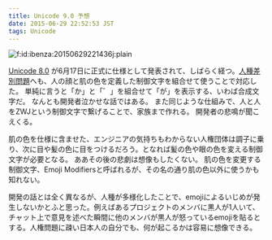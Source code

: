 ```yaml
---
title: Unicode 9.0 予想
date: 2015-06-29 22:52:53 JST
tags: Unicode
---
```


<span itemscope itemtype="http://schema.org/Photograph"><img src="/2015/06/29/20150629221436.jpg" alt="f:id:ibenza:20150629221436j:plain" title="f:id:ibenza:20150629221436j:plain" class="hatena-fotolife" itemprop="image"></span>

[Unicode 8.0](http://unicode.org/versions/Unicode8.0.0/) が6月17日に正式に仕様として発表されて、しばらく経つ。[人種差別問題](http://srad.jp/story/14/10/07/0924234/)へも、人の顔と肌の色を定義した制御文字を組合せて使うことで対応した。
単純に言うと「か」と「゛」を組合せて「が」を表示する、いわば合成文字だ。
なんとも開発者泣かせな話ではある。
また同じような仕組みで、人と人をZWJという制御文字で繋げることで、家族まで作れる。
開発者の悲鳴が聞こえくる。

肌の色を仕様に含ませた、エンジニアの気持ちもわからない人権団体は調子に乗り、次に目や髪の色に目をつけるだろう。となれば髪の色や眼の色を変える制御文字が必要となる。
ああその後の悲劇は想像もしたくない。
肌の色を変更する制御文字、Emoji Modifiersと呼ばれるが、その名の通り肌の色以外に使うかも知れない。

開発の話とは全く異なるが、人種が多様化したことで、emojiによるいじめが発生しないかとふと思った。例えばあるプロジェクトのメンバに黒人が1人いて、チャット上で意見を述べた瞬間に他のメンバが黒人が怒っているemojiを貼るとする。人権問題に疎い日本人の自分でも、何が起こるかは容易に想像できる。

